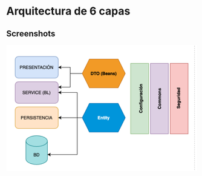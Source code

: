 
# Arquitectura de 6 capas




## Screenshots

![App Screenshot](https://github.com/cecasta/arquitectura-limpia/blob/6-layers/app-gestion-reclamos-6layers-v1/src/main/resources/6Layers.png)

